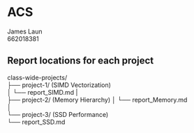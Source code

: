 # ACS
James Laun  
662018381   

## Report locations for each project
class-wide-projects/    
├── project-1/   (SIMD Vectorization)   
│   └── report_SIMD.md 
|   
├── project-2/   (Memory Hierarchy) 
│   └── report_Memory.md  
│   
└── project-3/   (SSD Performance)  
    └── report_SSD.md  
